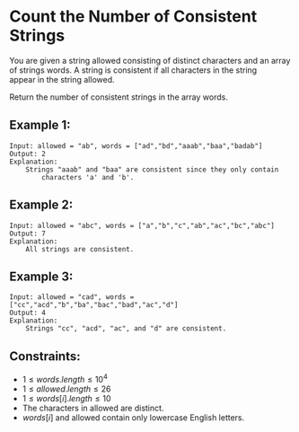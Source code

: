# Count the Number of Consistent Strings

You are given a string allowed consisting of distinct characters and an array  
of strings words. A string is consistent if all characters in the string  
appear in the string allowed.

Return the number of consistent strings in the array words.

 

## Example 1:

    Input: allowed = "ab", words = ["ad","bd","aaab","baa","badab"]
    Output: 2
    Explanation: 
        Strings "aaab" and "baa" are consistent since they only contain 
            characters 'a' and 'b'.

## Example 2:

    Input: allowed = "abc", words = ["a","b","c","ab","ac","bc","abc"]
    Output: 7
    Explanation: 
        All strings are consistent.

## Example 3:

    Input: allowed = "cad", words = ["cc","acd","b","ba","bac","bad","ac","d"]
    Output: 4
    Explanation: 
        Strings "cc", "acd", "ac", and "d" are consistent.

 

## Constraints:

* $1 \le words.length \le 10^4$
* $1 \le allowed.length \le 26$
* $1 \le words[i].length \le 10$
* The characters in allowed are distinct.
* $words[i]$ and allowed contain only lowercase English letters.

